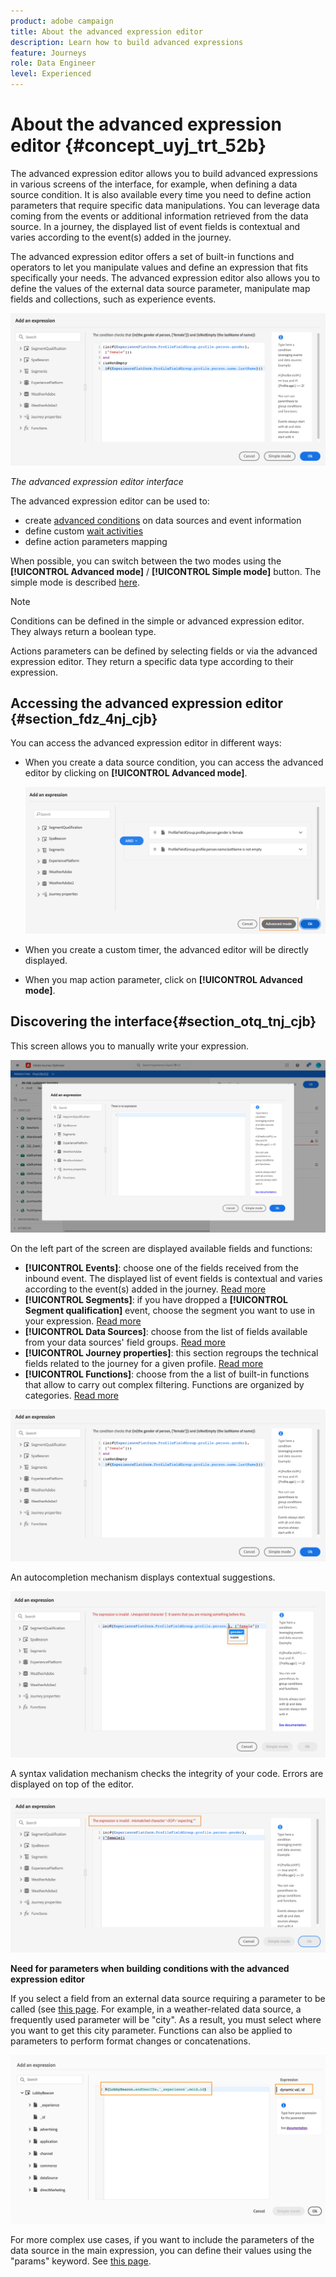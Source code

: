 ```yaml
---
product: adobe campaign
title: About the advanced expression editor
description: Learn how to build advanced expressions
feature: Journeys
role: Data Engineer
level: Experienced
---
```

# About the advanced expression editor {#concept_uyj_trt_52b}

The advanced expression editor allows you to build advanced expressions in various screens of the interface, for example, when defining a data source condition.
It is also available every time you need to define action parameters that require specific data manipulations. You can leverage data coming from the events or additional information retrieved from the data source. In a journey, the displayed list of event fields is contextual and varies according to the event(s) added in the journey.

The advanced expression editor offers a set of built-in functions and operators to let you manipulate values and define an expression that fits specifically your needs. The advanced expression editor also allows you to define the values of the external data source parameter, manipulate map fields and collections, such as experience events.

 ![](../../assets/journey65.png)

_The advanced expression editor interface_

The advanced expression editor can be used to:

* create [advanced conditions](../condition-activity.md#about_condition) on data sources and event information
* define custom [wait activities](../wait-activity.md#custom)
* define action parameters mapping

When possible, you can switch between the two modes using the **[!UICONTROL Advanced mode]** / **[!UICONTROL Simple mode]** button. The simple mode is described [here](../condition-activity.md#about_condition).

>[!NOTE]
>
>Conditions can be defined in the simple or advanced expression editor. They always return a boolean type.  
>
>Actions parameters can be defined by selecting fields or via the advanced expression editor. They return a specific data type according to their expression.  

## Accessing the advanced expression editor {#section_fdz_4nj_cjb}

You can access the advanced expression editor in different ways:

* When you create a data source condition, you can access the advanced editor by clicking on **[!UICONTROL Advanced mode]**.

    ![](../../assets/journeyuc2_33.png)

* When you create a custom timer, the advanced editor will be directly displayed.
* When you map action parameter, click on **[!UICONTROL Advanced mode]**.

## Discovering the interface{#section_otq_tnj_cjb}

This screen allows you to manually write your expression.

![](../../assets/journey70.png)

On the left part of the screen are displayed available fields and functions:

* **[!UICONTROL Events]**: choose one of the fields received from the inbound event. The displayed list of event fields is contextual and varies according to the event(s) added in the journey. [Read more](../../event/about-events.md)
* **[!UICONTROL Segments]**: if you have dropped a **[!UICONTROL Segment qualification]** event, choose the segment you want to use in your expression. [Read more](../condition-activity.md#using-a-segment)
* **[!UICONTROL Data Sources]**: choose from the list of fields available from your data sources' field groups. [Read more](../../datasource/about-data-sources.md)
* **[!UICONTROL Journey properties]**: this section regroups the technical fields related to the journey for a given profile. [Read more](journey-properties.md)
* **[!UICONTROL Functions]**: choose from the a list of built-in functions that allow to carry out complex filtering. Functions are organized by categories. [Read more](functions.md)

![](../../assets/journey65.png)

An autocompletion mechanism displays contextual suggestions.

![](../../assets/journey68.png)

A syntax validation mechanism checks the integrity of your code. Errors are displayed on top of the editor.

![](../../assets/journey69.png)

**Need for parameters when building conditions with the advanced expression editor**

If you select a field from an external data source requiring a parameter to be called (see [this page](../../datasource/external-data-sources.md). For example, in a weather-related data source, a frequently used parameter will be "city". As a result, you must select where you want to get this city parameter. Functions can also be applied to parameters to perform format changes or concatenations.

![](../../assets/journeyuc2_19.png)

For more complex use cases, if you want to include the parameters of the data source in the main expression, you can define their values using the "params" keyword. See [this page](../expression/field-references.md).
